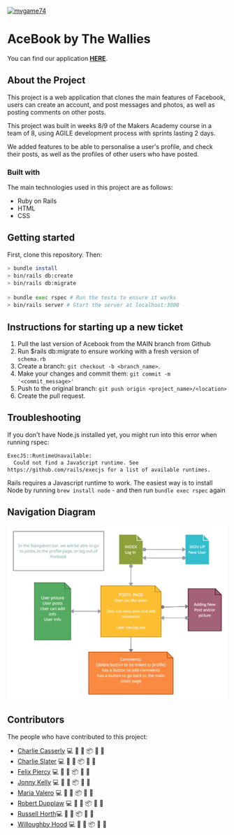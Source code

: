 [![mvgame74](https://circleci.com/gh/mvgame74/acebook-rails-The-Wallies.svg?style=svg&circle-token=692d9c4c326e8e079500a081b14042d7f4f35637)](https://circleci.com/gh/mvgame74/acebook-rails-The-Wallies)

# AceBook by The Wallies

You can find our application **[HERE](https://aqueous-harbor-18057.herokuapp.com/posts)**.


## About the Project 

This project is a web application that clones the main features of Facebook, users can create an account, and post messages and photos, as well as posting comments on other posts.

This project was built in weeks 8/9 of the Makers Academy course in a team of 8, using AGILE development process with sprints lasting 2 days.

We added features to be able to personalise a user's profile, and check their posts, as well as the profiles of other users who have posted.

### Built with

The main technologies used in this project are as follows:

* Ruby on Rails
* HTML
* CSS

## Getting started

First, clone this repository. Then:

```bash
> bundle install
> bin/rails db:create
> bin/rails db:migrate

> bundle exec rspec # Run the tests to ensure it works
> bin/rails server # Start the server at localhost:3000
```

## Instructions for starting up a new ticket


1. Pull the last version of Acebook from the MAIN branch from Github
2. Run $rails db:migrate to ensure working with a fresh version of `schema.rb`
2. Create a branch: `git checkout -b <branch_name>`.
3. Make your changes and commit them: `git commit -m '<commit_message>'`
4. Push to the original branch: `git push origin <project_name>/<location>`
5. Create the pull request.


## Troubleshooting

If you don't have Node.js installed yet, you might run into this error when running rspec:

```
ExecJS::RuntimeUnavailable:
  Could not find a JavaScript runtime. See https://github.com/rails/execjs for a list of available runtimes.
 ```

Rails requires a Javascript runtime to work. The easiest way is to install Node by running `brew install node` - and then run `bundle exec rspec` again

## Navigation Diagram

![Navigation Diagram](./app/assets/images/Acebook.jpg)

## Contributors

The people who have contributed to this project:

* [Charlie Casserly](https://github.com/charlie-casserly) 💻 🔣 📖 📦 👀 📓
* [Charlie Slater](https://github.com/cms718) 💻 🔣 📖 📦 👀 📓
* [Felix Piercy](https://github.com/fel1xp) 💻 🔣 📖 📦 👀 📓
* [Jonny Kelly](https://github.com/JD-Kelly) 💻 🔣 📖 📦 👀 📓
* [Maria Valero](https://github.com/mvgame74) 💻 🔣 📖 📦 👀 📓
* [Robert Dupplaw](https://github.com/rdupplaw) 💻 🔣 📖 📦 👀 📓
* [Russell Horth](https://github.com/russell-h)💻 🔣 📖 📦 👀 📓
* [Willoughby Hood](https://github.com/Wh3g) 💻 🔣 📖 📦 👀 📓

